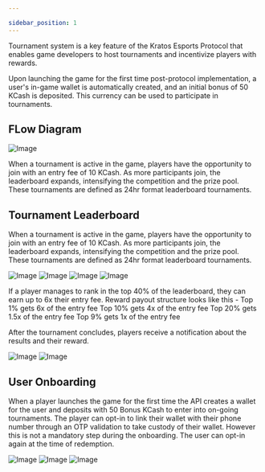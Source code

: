 ```yaml
---

sidebar_position: 1
---
```


Tournament system is a key feature of the Kratos Esports Protocol that enables game developers to host tournaments and incentivize players with rewards.

Upon launching the game for the first time post-protocol implementation, a user's in-game wallet is automatically created, and an initial bonus of 50 KCash is deposited. This currency can be used to participate in tournaments.


## FLow Diagram

![Image](../../../static/img/Eimage12.png)


When a tournament is active in the game, players have the opportunity to join with an entry fee of 10 KCash. As more participants join, the leaderboard expands, intensifying the competition and the prize pool. These tournaments are defined as 24hr format leaderboard tournaments.


## Tournament Leaderboard

When a tournament is active in the game, players have the opportunity to join with an entry fee of 10 KCash. As more participants join, the leaderboard expands, intensifying the competition and the prize pool. These tournaments are defined as 24hr format leaderboard tournaments.


![Image](../../../static/img/Taj-180x400.png)
![Image](../../../static/img/Taj-180x400.png)
![Image](../../../static/img/Taj-180x400.png)
![Image](../../../static/img/Taj-180x400.png)
<!-- ![Image](../../../static/img/Eimage8.png)
![Image](../../../static/img/Eimage5.png) -->


If a player manages to rank in the top 40% of the leaderboard, they can earn up to 6x their entry fee. 
Reward payout structure looks like this - 
Top 1% gets 6x of the entry fee
Top 10% gets 4x of the entry fee
Top 20% gets 1.5x of the entry fee
Top 9% gets 1x of the entry fee

After the tournament concludes, players receive a notification about the results and their reward. 

![Image](../../../static/img/Eimage9.png)
![Image](../../../static/img/Eimage3.png)


## User Onboarding

When a player launches the game for the first time the API creates a wallet for the user and deposits with 50 Bonus KCash to enter into on-going tournaments. The player can opt-in to link their wallet with their phone number through an OTP validation to take custody of their wallet. However this is not a mandatory step during the onboarding. The user can opt-in again at the time of redemption.

![Image](../../../static/img/Eimage4.png)
![Image](../../../static/img/Eimage7.png)
![Image](../../../static/img/Eimage13.png)